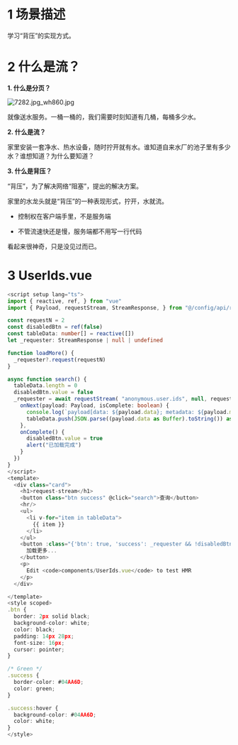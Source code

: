 # 1 场景描述

学习“背压”的实现方式。

# 2 什么是流？

**1. 什么是分页？**

![7282.jpg_wh860.jpg](/Users/yuri/workspace/idea/study/native/vue3-rsocket-app/docs/assets/7282.jpg_wh860.jpg)

就像送水服务。一桶一桶的，我们需要时刻知道有几桶，每桶多少水。

**2. 什么是流？**

家里安装一套净水、热水设备，随时拧开就有水。谁知道自来水厂的池子里有多少水？谁想知道？为什么要知道？

**3. 什么是背压？**

“背压”，为了解决网络“阻塞”，提出的解决方案。

家里的水龙头就是“背压”的一种表现形式，拧开，水就流。

- 控制权在客户端手里，不是服务端

- 不管流速快还是慢，服务端都不用写一行代码

看起来很神奇，只是没见过而已。

# 3 UserIds.vue

```typescript
<script setup lang="ts">
import { reactive, ref, } from "vue"
import { Payload, requestStream, StreamResponse, } from "@/config/api/rsocket"

const requestN = 2
const disabledBtn = ref(false)
const tableData: number[] = reactive([])
let _requester: StreamResponse | null | undefined

function loadMore() {
  _requester?.request(requestN)
}

async function search() {
  tableData.length = 0
  disabledBtn.value = false
  _requester = await requestStream( "anonymous.user.ids", null, requestN, {
    onNext(payload: Payload, isComplete: boolean) {
      console.log(`payload[data: ${payload.data}; metadata: ${payload.metadata}] | ${isComplete}`)
      tableData.push(JSON.parse((payload.data as Buffer).toString()) as number)
    },
    onComplete() {
      disabledBtn.value = true
      alert("已加载完成")
    }
  })
}
</script>
<template>
  <div class="card">
    <h1>request-stream</h1>
    <button class="btn success" @click="search">查询</button>
    <hr/>
    <ul>
      <li v-for="item in tableData">
        {{ item }}
      </li>
    </ul>
    <button :class="{'btn': true, 'success': _requester && !disabledBtn}" :disabled="disabledBtn" @click="loadMore">
      加载更多...
    </button>
    <p>
      Edit <code>components/UserIds.vue</code> to test HMR
    </p>
  </div>

</template>
<style scoped>
.btn {
  border: 2px solid black;
  background-color: white;
  color: black;
  padding: 14px 28px;
  font-size: 16px;
  cursor: pointer;
}

/* Green */
.success {
  border-color: #04AA6D;
  color: green;
}

.success:hover {
  background-color: #04AA6D;
  color: white;
}
</style>
```
